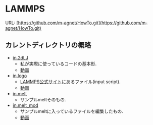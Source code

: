 
# LAMMPS

URL: [https://github.com/m-agnet/HowTo.git](https://github.com/m-agnet/HowTo.git)

## カレントディレクトリの概略

- [in.2dLJ](./in.2dLJ)
  - 私が実際に使っているコードの基本形. 
  - [動画](https://youtu.be/0Zw7utEVif8)
- [in.logo](./in.logo)
  - [LAMMPS公式サイト](https://www.lammps.org/#gsc.tab=0)にあるファイル(input script).
  - [動画](https://youtube.com/shorts/RJYpbz5DcBQ?feature=share)
- [in.melt](./in.melt)
  - サンプルmeltそのもの.
- [in.melt_mod](./in.melt_mod)
  - サンプルmeltに入っているファイルを編集したもの.
  - [動画](https://youtube.com/shorts/4IwYPC3NxF4?feature=share)
